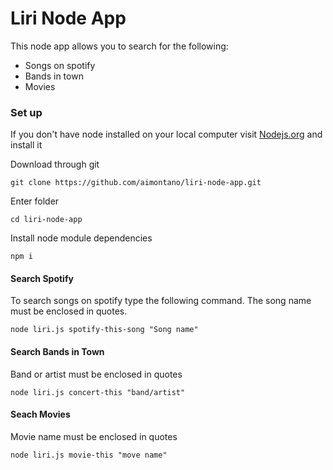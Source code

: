 # Liri Node App

This node app allows you to search for the following: 
- Songs on spotify
- Bands in town
- Movies 

### Set up
If you don't have node installed on your local computer visit [Nodejs.org](https://nodejs.org/en/) and install it

Download through git
```
git clone https://github.com/aimontano/liri-node-app.git
```
Enter folder

```
cd liri-node-app
```
Install node module dependencies 
```
npm i 
```

#### Search Spotify

To search songs on spotify type the following command. The song name must be enclosed in quotes.
```
node liri.js spotify-this-song "Song name"
```

#### Search Bands in Town
Band or artist must be enclosed in quotes
```
node liri.js concert-this "band/artist"
```

#### Seach Movies 
Movie name must be enclosed in quotes
```
node liri.js movie-this "move name"
```